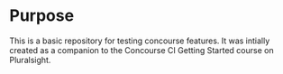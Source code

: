 # Purpose
This is a basic repository for testing concourse features.
It was intially created as a companion to the Concourse CI Getting Started course on Pluralsight.

